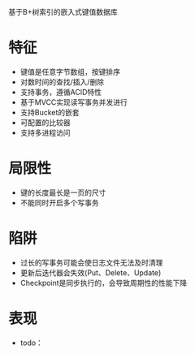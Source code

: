 基于B+树索引的嵌入式键值数据库

# 特征

- 键值是任意字节数组，按键排序
- 对数时间的查找/插入/删除
- 支持事务，遵循ACID特性
- 基于MVCC实现读写事务并发进行
- 支持Bucket的嵌套
- 可配置的比较器
- 支持多进程访问

# 局限性

- 键的长度最长是一页的尺寸
- 不能同时开启多个写事务

# 陷阱

- 过长的写事务可能会使日志文件无法及时清理
- 更新后迭代器会失效(Put、Delete、Update)
- Checkpoint是同步执行的，会导致周期性的性能下降

# 表现

- todo：